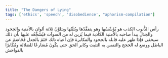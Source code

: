 ```yaml
---
title: "The Dangers of Lying"
tags: ['ethics', 'speech', 'disobedience', "aphorism-compilation"]
---
```


 رأس الذُّنوب الكذب هو يُؤَسِّسُها وهو يتفقَّدُها ويُثبِّتُها ويتلوَّنُ ثلاثة ألوان بالأمنية والجحود والجدَلَ يبدأ صاحبه بالأمنية الكاذبة فيما يُزين له من السوآت فيُشَجِّعُه عليها بأن ذلك سيخفى فإذا ظهر عليه قابله بالجحود والمكابرة فإن أعياه ذلك خَتَمَ بالجدل فَخَاصَمَ عن الباطل ووضع له الحجج والتمس به التثبت وكابر الحق حتى يكُونَ مُسَارعًا للضلالة ومُكَابرًا بالفواحش
